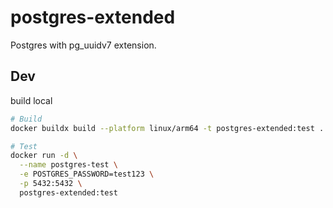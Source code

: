 # postgres-extended
Postgres with pg_uuidv7 extension.

## Dev

build local

```sh
# Build
docker buildx build --platform linux/arm64 -t postgres-extended:test .

# Test
docker run -d \
  --name postgres-test \
  -e POSTGRES_PASSWORD=test123 \
  -p 5432:5432 \
  postgres-extended:test
```
